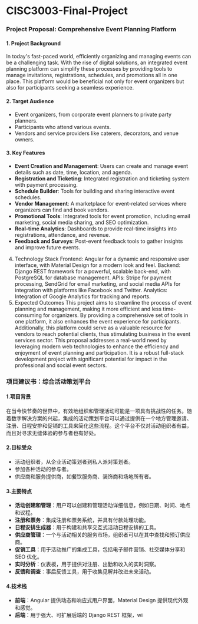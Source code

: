 # CISC3003-Final-Project

### Project Proposal: Comprehensive Event Planning Platform

#### 1. Project Background
In today's fast-paced world, efficiently organizing and managing events can be a challenging task. With the rise of digital solutions, an integrated event planning platform can simplify these processes by providing tools to manage invitations, registrations, schedules, and promotions all in one place. This platform would be beneficial not only for event organizers but also for participants seeking a seamless experience.

#### 2. Target Audience
- Event organizers, from corporate event planners to private party planners.
- Participants who attend various events.
- Vendors and service providers like caterers, decorators, and venue owners.

#### 3. Key Features
- **Event Creation and Management**: Users can create and manage event details such as date, time, location, and agenda.
- **Registration and Ticketing**: Integrated registration and ticketing system with payment processing.
- **Schedule Builder**: Tools for building and sharing interactive event schedules.
- **Vendor Management**: A marketplace for event-related services where organizers can find and book vendors.
- **Promotional Tools**: Integrated tools for event promotion, including email marketing, social media sharing, and SEO optimization.
- **Real-time Analytics**: Dashboards to provide real-time insights into registrations, attendance, and revenue.
- **Feedback and Surveys**: Post-event feedback tools to gather insights and improve future events.

4. Technology Stack
Frontend: Angular for a dynamic and responsive user interface, with Material Design for a modern look and feel.
Backend: Django REST framework for a powerful, scalable back-end, with PostgreSQL for database management.
APIs: Stripe for payment processing, SendGrid for email marketing, and social media APIs for integration with platforms like Facebook and Twitter.
Analytics: Integration of Google Analytics for tracking and reports.
5. Expected Outcomes
This project aims to streamline the process of event planning and management, making it more efficient and less time-consuming for organizers. By providing a comprehensive set of tools in one platform, it also enhances the event experience for participants. Additionally, this platform could serve as a valuable resource for vendors to reach potential clients, thus stimulating business in the event services sector.
This proposal addresses a real-world need by leveraging modern web technologies to enhance the efficiency and enjoyment of event planning and participation. It is a robust full-stack development project with significant potential for impact in the professional and social event sectors.


### 项目建议书：综合活动策划平台

#### 1.项目背景
在当今快节奏的世界中，有效地组织和管理活动可能是一项具有挑战性的任务。随着数字解决方案的兴起，集成的活动策划平台可以通过提供在一个地方管理邀请、注册、日程安排和促销的工具来简化这些流程。这个平台不仅对活动组织者有益，而且对寻求无缝体验的参与者也有好处。

#### 2.目标受众
- 活动组织者，从企业活动策划者到私人派对策划者。
- 参加各种活动的参与者。
- 供应商和服务提供商，如餐饮服务商、装饰商和场地所有者。

#### 3.主要特点
- **活动创建和管理**：用户可以创建和管理活动详细信息，例如日期、时间、地点和议程。
- **注册和票务**：集成注册和票务系统，并具有付款处理功能。
- **日程安排生成器**：用于构建和共享交互式活动日程安排的工具。
- **供应商管理**：一个与活动相关的服务市场，组织者可以在其中查找和预订供应商。
- **促销工具**：用于活动推广的集成工具，包括电子邮件营销、社交媒体分享和 SEO 优化。
- **实时分析**：仪表板，用于提供对注册、出勤和收入的实时洞察。
- **反馈和调查**：事后反馈工具，用于收集见解并改进未来活动。
#### 4.技术栈
- **前端**：Angular 提供动态和响应式用户界面，Material Design 提供现代外观和感觉。
- **后端**：用于强大、可扩展后端的 Django REST 框架，wi
